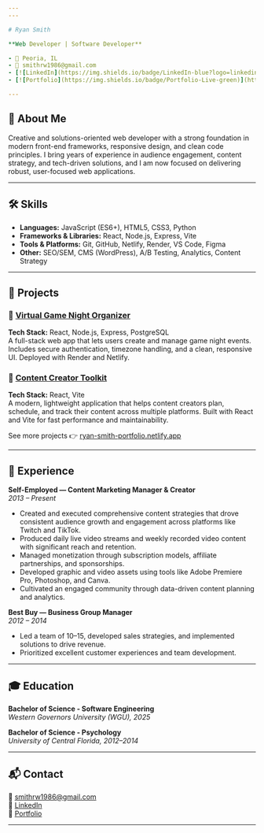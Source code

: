 ```yaml
---
---

# Ryan Smith

**Web Developer | Software Developer**

- 📍 Peoria, IL  
- 📧 smithrw1986@gmail.com  
- [![LinkedIn](https://img.shields.io/badge/LinkedIn-blue?logo=linkedin)](https://www.linkedin.com/in/ryan-smith-636052289)  
- [![Portfolio](https://img.shields.io/badge/Portfolio-Live-green)](https://ryan-smith-portfolio.netlify.app/)

---
```


## 👋 About Me

Creative and solutions-oriented web developer with a strong foundation in modern front-end frameworks, responsive design, and clean code principles. I bring years of experience in audience engagement, content strategy, and tech-driven solutions, and I am now focused on delivering robust, user-focused web applications.

---

## 🛠️ Skills

- **Languages:** JavaScript (ES6+), HTML5, CSS3, Python
- **Frameworks & Libraries:** React, Node.js, Express, Vite
- **Tools & Platforms:** Git, GitHub, Netlify, Render, VS Code, Figma
- **Other:** SEO/SEM, CMS (WordPress), A/B Testing, Analytics, Content Strategy

---

## 💼 Projects

### 📌 [Virtual Game Night Organizer](https://virtual-game-night-organizer.netlify.app)
**Tech Stack:** React, Node.js, Express, PostgreSQL  
A full-stack web app that lets users create and manage game night events. Includes secure authentication, timezone handling, and a clean, responsive UI. Deployed with Render and Netlify.

### 📌 [Content Creator Toolkit](https://contentcreatortoolkit.netlify.app)
**Tech Stack:** React, Vite  
A modern, lightweight application that helps content creators plan, schedule, and track their content across multiple platforms. Built with React and Vite for fast performance and maintainability.

See more projects 👉 [ryan-smith-portfolio.netlify.app](https://ryan-smith-portfolio.netlify.app/)

---

## 🧩 Experience

**Self-Employed — Content Marketing Manager & Creator**  
*2013 – Present*  
- Created and executed comprehensive content strategies that drove consistent audience growth and engagement across platforms like Twitch and TikTok.
- Produced daily live video streams and weekly recorded video content with significant reach and retention.
- Managed monetization through subscription models, affiliate partnerships, and sponsorships.
- Developed graphic and video assets using tools like Adobe Premiere Pro, Photoshop, and Canva.
- Cultivated an engaged community through data-driven content planning and analytics.

**Best Buy — Business Group Manager**  
*2012 – 2014*  
- Led a team of 10–15, developed sales strategies, and implemented solutions to drive revenue.
- Prioritized excellent customer experiences and team development.

---

## 🎓 Education

**Bachelor of Science - Software Engineering**  
*Western Governors University (WGU), 2025*

**Bachelor of Science - Psychology**  
*University of Central Florida, 2012–2014*

---

## 📬 Contact

📧 smithrw1986@gmail.com  
🔗 [LinkedIn](https://www.linkedin.com/in/ryan-smith-636052289)  
🔗 [Portfolio](https://ryan-smith-portfolio.netlify.app/)

---
